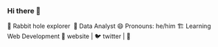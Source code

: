 ### Hi there 👋

🔭 Rabbit hole explorer 
💬 Data Analyst
😄 Pronouns: he/him
🏗 Learning Web Development
🏡 website | 🐦 twitter | 👔 

